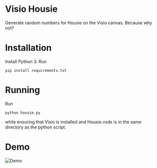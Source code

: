 Visio Housie
===

Generate random numbers for Housie on the Visio canvas. Because why not?

# Installation
Install Python 3. Run

    pip install requirements.txt

# Running
Run

    python housie.py

while ensuring that Visio is installed and Housie.vsdx is in the same directory as the python script.

# Demo
![Demo](https://imgur.com/a/as6yDsu)
